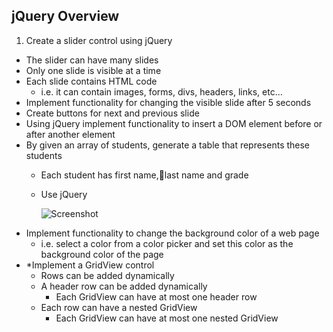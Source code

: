 ## jQuery Overview

1. Create a slider control using jQuery
  * The slider can have many slides
  * Only one slide is visible at a time
  * Each slide contains HTML code
    * i.e. it can contain images, forms, divs, headers, links, etc…
  * Implement functionality for changing the visible slide after 5 seconds
  * Create buttons for next and previous slide
* Using jQuery implement functionality to insert a DOM element before or after another element
* By given an array of students, generate a table that represents these students
  * Each student has first name,last name and grade
  * Use jQuery

    ![Screenshot](https://raw.githubusercontent.com/flextry/Telerik-Academy/master/Web%20Design%20&%20Development/4.%20JavaScript%20UI%20&%20DOM/09.%20jQuery%20Overview/03.%20Student%20table/index.png) 
* Implement functionality to change the background color of a web page
  * i.e. select a color from a color picker and set this color as the background color of the page
* *Implement a GridView control
  * Rows can be added dynamically
  * A header row can be added dynamically
    * Each GridView can have at most one header row
  * Each row can have  a nested GridView
    * Each GridView can have at most one nested GridView
